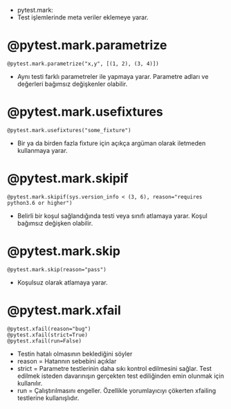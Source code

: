 
* pytest.mark:
* Test işlemlerinde meta veriler eklemeye yarar.
# @pytest.mark.parametrize
	@pytest.mark.parametrize("x,y", [(1, 2), (3, 4)])
- Aynı testi farklı parametreler ile yapmaya yarar. Parametre adları ve değerleri bağımsız değişkenler olabilir.
#	@pytest.mark.usefixtures
	@pytest.mark.usefixtures("some_fixture")
- Bir ya da birden fazla fixture için açıkça argüman olarak iletmeden kullanmaya yarar.
# @pytest.mark.skipif
	@pytest.mark.skipif(sys.version_info < (3, 6), reason="requires python3.6 or higher")
- Belirli bir koşul sağlandığında testi veya sınıfı atlamaya yarar. Koşul bağımsız değişken olabilir.
# @pytest.mark.skip
	@pytest.mark.skip(reason="pass")
- Koşulsuz olarak atlamaya yarar. 
# @pytest.mark.xfail
	@pytest.xfail(reason="bug")
	@pytest.xfail(strict=True)
	@pytest.xfail(run=False)
- Testin hatalı olmasının beklediğini söyler
- reason = Hatannın sebebini açıklar
- strict = Parametre testlerinin daha sıkı kontrol edilmesini sağlar. Test edilmek isteden davarınışın gerçekten test ediliğinden emin olunmak için kullanılır. 
- run = Çalıştırılmasını engeller. Özellikle yorumlayıcıyı çökerten xfailing testlerine kullanışlıdır.
